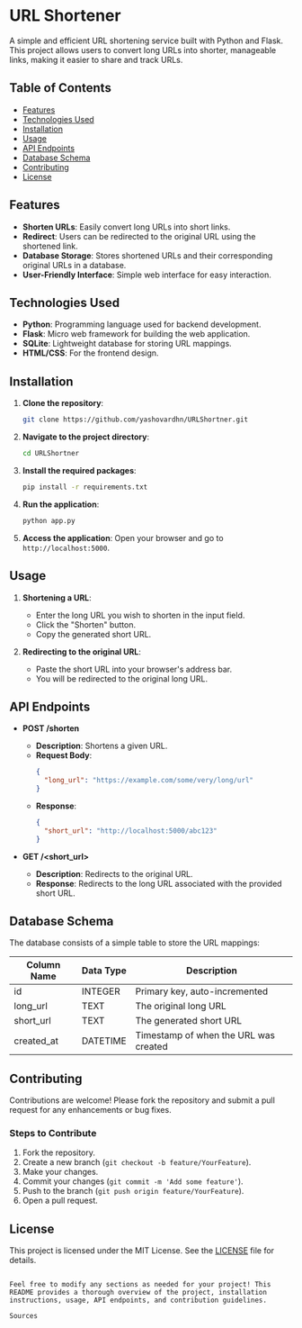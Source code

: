 # URL Shortener

A simple and efficient URL shortening service built with Python and Flask. This project allows users to convert long URLs into shorter, manageable links, making it easier to share and track URLs.

## Table of Contents

- [Features](#features)
- [Technologies Used](#technologies-used)
- [Installation](#installation)
- [Usage](#usage)
- [API Endpoints](#api-endpoints)
- [Database Schema](#database-schema)
- [Contributing](#contributing)
- [License](#license)

## Features

- **Shorten URLs**: Easily convert long URLs into short links.
- **Redirect**: Users can be redirected to the original URL using the shortened link.
- **Database Storage**: Stores shortened URLs and their corresponding original URLs in a database.
- **User-Friendly Interface**: Simple web interface for easy interaction.

## Technologies Used

- **Python**: Programming language used for backend development.
- **Flask**: Micro web framework for building the web application.
- **SQLite**: Lightweight database for storing URL mappings.
- **HTML/CSS**: For the frontend design.

## Installation

1. **Clone the repository**:
   ```bash
   git clone https://github.com/yashovardhn/URLShortner.git
   ```

2. **Navigate to the project directory**:
   ```bash
   cd URLShortner
   ```

3. **Install the required packages**:
   ```bash
   pip install -r requirements.txt
   ```

4. **Run the application**:
   ```bash
   python app.py
   ```

5. **Access the application**: Open your browser and go to `http://localhost:5000`.

## Usage

1. **Shortening a URL**:
   - Enter the long URL you wish to shorten in the input field.
   - Click the "Shorten" button.
   - Copy the generated short URL.

2. **Redirecting to the original URL**:
   - Paste the short URL into your browser's address bar.
   - You will be redirected to the original long URL.

## API Endpoints

- **POST /shorten**
  - **Description**: Shortens a given URL.
  - **Request Body**: 
    ```json
    {
      "long_url": "https://example.com/some/very/long/url"
    }
    ```
  - **Response**:
    ```json
    {
      "short_url": "http://localhost:5000/abc123"
    }
    ```

- **GET /<short_url>**
  - **Description**: Redirects to the original URL.
  - **Response**: Redirects to the long URL associated with the provided short URL.

## Database Schema

The database consists of a simple table to store the URL mappings:

| Column Name  | Data Type | Description                           |
|--------------|-----------|---------------------------------------|
| id           | INTEGER   | Primary key, auto-incremented        |
| long_url     | TEXT      | The original long URL                 |
| short_url    | TEXT      | The generated short URL               |
| created_at   | DATETIME  | Timestamp of when the URL was created|

## Contributing

Contributions are welcome! Please fork the repository and submit a pull request for any enhancements or bug fixes. 

### Steps to Contribute

1. Fork the repository.
2. Create a new branch (`git checkout -b feature/YourFeature`).
3. Make your changes.
4. Commit your changes (`git commit -m 'Add some feature'`).
5. Push to the branch (`git push origin feature/YourFeature`).
6. Open a pull request.

## License

This project is licensed under the MIT License. See the [LICENSE](LICENSE) file for details.
```

Feel free to modify any sections as needed for your project! This README provides a thorough overview of the project, installation instructions, usage, API endpoints, and contribution guidelines.

Sources
